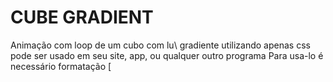 # CUBE GRADIENT
 Animação com loop de um cubo com lu\ gradiente utilizando apenas css
pode ser usado em seu site, app, ou qualquer outro programa
Para usa-lo é necessário formatação
[
